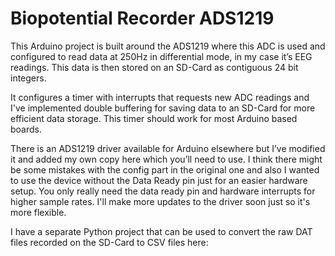 # Biopotential Recorder ADS1219

This Arduino project is built around the ADS1219 where this ADC is used and configured to read data at 250Hz in differential mode, in my case it’s EEG readings. This data is then stored on an SD-Card as contiguous 24 bit integers.

It configures a timer with interrupts that requests new ADC readings and I've implemented double buffering for saving data to an SD-Card for more efficient data storage. This timer should work for most Arduino based boards.

There is an ADS1219 driver available for Arduino elsewhere but I’ve modified it and added my own copy here which you’ll need to use. I think there might be some mistakes with the config part in the original one and also I wanted to use the device without the Data Ready pin just for an easier hardware setup. You only really need the data ready pin and hardware interrupts for higher sample rates. I'll make more updates to the driver soon just so it's more flexible.

I have a separate Python project that can be used to convert the raw DAT files recorded on the SD-Card to CSV files here:
